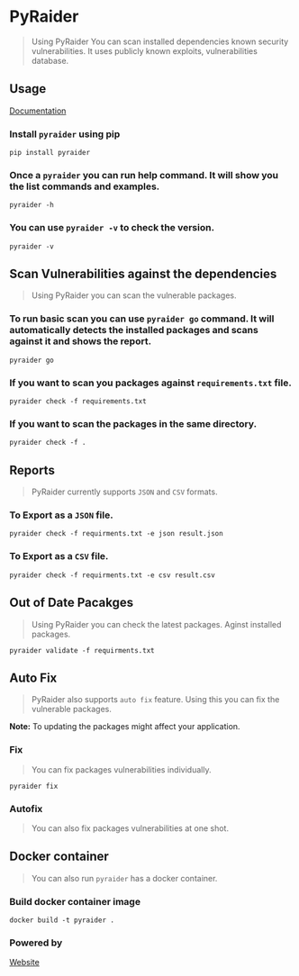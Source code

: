 # PyRaider

> Using PyRaider You can scan installed dependencies known security vulnerabilities. It uses publicly known exploits, vulnerabilities database.
                            
                                    
## Usage

[Documentation](https://pyraider.raidersource.com/#/)

### Install `pyraider` using pip

```commandline
pip install pyraider
```

### Once a `pyraider` you can run help command. It will show you the list commands and examples.

```commandline
pyraider -h
```

### You can use `pyraider -v` to check the version.

```commandline
pyraider -v
```

##  Scan Vulnerabilities against the dependencies
> Using PyRaider you can scan the vulnerable packages.

### To run basic scan you can use `pyraider go` command. It will automatically detects the installed packages and scans against it and shows the report.

```commandline
pyraider go
```

### If you want to scan you packages against `requirements.txt` file.

```commandline
pyraider check -f requirements.txt
```

### If you want to scan the packages in the same directory.

```commandline
pyraider check -f .
```

## Reports
> PyRaider currently supports `JSON` and `CSV` formats.

### To Export as a `JSON` file.

```commandline
pyraider check -f requirments.txt -e json result.json
```

### To Export as a `CSV` file.

```commandline
pyraider check -f requirments.txt -e csv result.csv
```


## Out of Date Pacakges
> Using PyRaider you can check the latest packages. Aginst installed packages.

```commandline
pyraider validate -f requirments.txt
```


## Auto Fix
> PyRaider also supports `auto fix` feature. Using this you can fix the vulnerable packages.

**Note:** To updating the packages might affect your application.

### Fix
> You can fix packages vulnerabilities individually.

```
pyraider fix
```

### Autofix
> You can also fix packages vulnerabilities at one shot.


## Docker container
> You can also run `pyraider` has a docker container.

### Build docker container image

```
docker build -t pyraider .
```

### Powered by

[Website](https://raidersource.com)